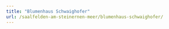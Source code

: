 ```yaml
---
title: "Blumenhaus Schwaighofer"
url: /saalfelden-am-steinernen-meer/blumenhaus-schwaighofer/
---
```

